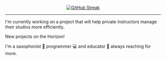
<p align="center">
  <a href="https://git.io/streak-stats"><img src="https://streak-stats.demolab.com?user=joshuanelsondev&theme=github-dark-blue&border_radius=5&background=253238&fire=A5EB6F&currStreakNum=A5EB6F" alt="GitHub Streak" /></a>
</p>

---
I'm currently working on a project that will help private instructors manage their studios more efficiently.

New projects on the Horizon!

I'm a saxophonist 🎷 programmer 💻 and educator 🍎 always reaching for more. 
